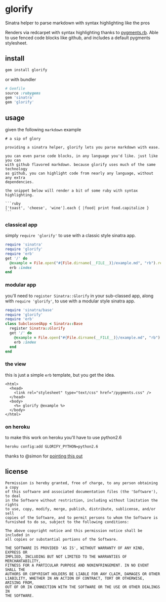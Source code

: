 # glorify

Sinatra helper to parse markdown with syntax highlighting like the pros

Renders via redcarpet with syntax highlighting thanks to [pygments.rb](https://github.com/tmm1/pygments.rb). Able to use
fenced code blocks like github, and includes a default pygments stylesheet.

## install

```bash
gem install glorify
```
or with bundler

```ruby
# Gemfile
source :rubygems
gem 'sinatra'
gem 'glorify'
```

## usage

given the following `markdown` example

    # a sip of glory

    providing a sinatra helper, glorify lets you parse markdown with ease.

    you can even parse code blocks, in any language you'd like. just like you can
    with github flavored markdown. because glorify uses much of the same technology
    as github, you can highlight code from nearly any language, without any extra
    dependencies.

    the snippet below will render a bit of some ruby with syntax highlighting.

    ```ruby
    ['toast', 'cheese', 'wine'].each { |food| print food.capitalize }
    ```

### classical app

simply `require 'glorify'` to use with a classic style sinatra app.

```ruby
require 'sinatra'
require 'glorify'
require 'erb'
get '/' do
  @example = File.open("#{File.dirname(__FILE__)}/example.md", "rb").read
  erb :index
end
```

### modular app

you'll need to `register Sinatra::Glorify` in your sub-classed app, along with
`require 'glorify'`, to use with a modular style sinatra app.

```ruby
require 'sinatra/base'
require 'glorify'
require 'erb'
class SubclassedApp < Sinatra::Base
  register Sinatra::Glorify
  get '/' do
    @example = File.open("#{File.dirname(__FILE__)}/example.md", "rb").read
    erb :index
  end
end
```

### the view

this is just a simple `erb` template, but you get the idea.

```erb
<html>
  <head>
    <link rel="stylesheet" type="text/css" href="/pygments.css" />
  </head>
  <body>
    <%= glorify @example %>
  </body>
</html>
```

### on heroku

to make this work on heroku you'll have to use python2.6

```bash
heroku config:add GLORIFY_PYTHON=python2.6
```
thanks to @simon for 
[pointing this out](https://github.com/zzak/glorify/pull/5#r812124)


## license

```
Permission is hereby granted, free of charge, to any person obtaining a copy
of this software and associated documentation files (the 'Software'), to deal
in the Software without restriction, including without limitation the rights
to use, copy, modify, merge, publish, distribute, sublicense, and/or sell
copies of the Software, and to permit persons to whom the Software is
furnished to do so, subject to the following conditions:

The above copyright notice and this permission notice shall be included in
all copies or substantial portions of the Software.

THE SOFTWARE IS PROVIDED 'AS IS', WITHOUT WARRANTY OF ANY KIND, EXPRESS OR
IMPLIED, INCLUDING BUT NOT LIMITED TO THE WARRANTIES OF MERCHANTABILITY,
FITNESS FOR A PARTICULAR PURPOSE AND NONINFRINGEMENT. IN NO EVENT SHALL THE
AUTHORS OR COPYRIGHT HOLDERS BE LIABLE FOR ANY CLAIM, DAMAGES OR OTHER
LIABILITY, WHETHER IN AN ACTION OF CONTRACT, TORT OR OTHERWISE, ARISING FROM,
OUT OF OR IN CONNECTION WITH THE SOFTWARE OR THE USE OR OTHER DEALINGS IN
THE SOFTWARE.
```
